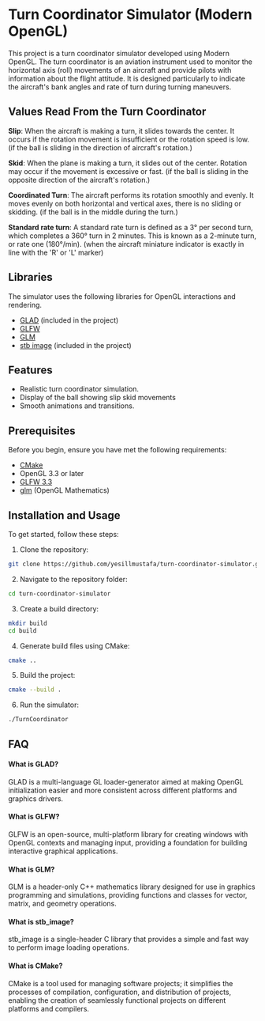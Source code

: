 # Turn Coordinator Simulator (Modern OpenGL)

This project is a turn coordinator simulator developed using Modern OpenGL. The turn coordinator is an aviation instrument used to monitor the horizontal axis (roll) movements of an aircraft and provide pilots with information about the flight attitude. It is designed particularly to indicate the aircraft's bank angles and rate of turn during turning maneuvers.



## Values Read From the Turn Coordinator
**Slip**: When the aircraft is making a turn, it slides towards the center. It occurs if the rotation movement is insufficient or the rotation speed is low.
(if the ball is sliding in the direction of aircraft's rotation.)

**Skid**: When the plane is making a turn, it slides out of the center. Rotation may occur if the movement is excessive or fast.
(if the ball is sliding in the opposite direction of the aircraft's rotation.)

**Coordinated Turn**: The aircraft performs its rotation smoothly and evenly. It moves evenly on both horizontal and vertical axes, there is no sliding or skidding.
(if the ball is in the middle during the turn.)

**Standard rate turn**: A standard rate turn is defined as a 3° per second turn, which completes a 360° turn in 2 minutes. This is known as a 2-minute turn, or rate one (180°/min).
(when the aircraft miniature indicator is exactly in line with the 'R' or 'L' marker)

## Libraries
The simulator uses the following libraries for OpenGL interactions and rendering.
- [GLAD](https://glad.dav1d.de/) (included in the project)
- [GLFW](https://www.glfw.org/)
- [GLM](https://github.com/g-truc/glm)
- [stb image](https://github.com/nothings/stb) (included in the project)

## Features

- Realistic turn coordinator simulation.
- Display of the ball showing slip skid movements
- Smooth animations and transitions.

## Prerequisites

Before you begin, ensure you have met the following requirements:

- [CMake](https://cmake.org/)
- OpenGL 3.3 or later
- [GLFW 3.3](https://www.glfw.org/)
- [glm](https://github.com/g-truc/glm) (OpenGL Mathematics)

## Installation and Usage

To get started, follow these steps:
1. Clone the repository:
```bash
git clone https://github.com/yesillmustafa/turn-coordinator-simulator.git
```
2. Navigate to the repository folder:
```bash
cd turn-coordinator-simulator
```
3. Create a build directory:
```bash
mkdir build
cd build
```
4. Generate build files using CMake:
```bash
cmake ..
```
5. Build the project:
```bash
cmake --build .
```
6. Run the simulator:
```bash
./TurnCoordinator
```


## FAQ

#### What is GLAD?

GLAD is a multi-language GL loader-generator aimed at making OpenGL initialization easier and more consistent across different platforms and graphics drivers.

#### What is GLFW?

GLFW is an open-source, multi-platform library for creating windows with OpenGL contexts and managing input, providing a foundation for building interactive graphical applications.

#### What is GLM?

GLM is a header-only C++ mathematics library designed for use in graphics programming and simulations, providing functions and classes for vector, matrix, and geometry operations.

#### What is stb_image?
stb_image is a single-header C library that provides a simple and fast way to perform image loading operations.

#### What is CMake?
CMake is a tool used for managing software projects; it simplifies the processes of compilation, configuration, and distribution of projects, enabling the creation of seamlessly functional projects on different platforms and compilers.
